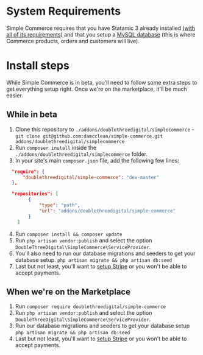 # System Requirements

Simple Commerce requires that you have Statamic 3 already installed [(with all of its requirements)](https://statamic.dev/requirements) and that you setup a [MySQL database](https://laravel.com/docs/5.8/database) (this is where Commerce products, orders and customers will live).

# Install steps

While Simple Commerce is in beta, you'll need to follow some extra steps to get everything setup right. Once we're on the marketplace, it'll be much easier.

## While in beta

1. Clone this repository to `./addons/doublethreedigital/simplecommerce` - `git clone git@github.com:damcclean/simple-commerce.git addons/doublethreedigital/simplecommerce`
2. Run `composer install` inside the `./addons/doublethreedigital/simplecommerce` folder.
3. In your site's main `composer.json` file, add the following few lines:

```json
  "require": {
      "doublethreedigital/simple-commerce": "dev-master"
  },

  "repositories": [
        {
            "type": "path",
            "url": "addons/doublethreedigital/simple-commerce"
        }
    ]
```

4. Run `composer install && composer update`
5. Run `php artisan vendor:publish` and select the option `DoubleThreeDigital\SimpleCommerce\ServiceProvider`.
6. You'll also need to run our database migrations and seeders to get your database setup. `php artisan migrate && php artisan db:seed`
7. Last but not least, you'll want to [setup Stripe](./stripe.md#setting-stripe-up) or you won't be able to accept payments.

## When we're on the Marketplace

1. Run `composer require doublethreedigital/simple-commerce`
2. Run `php artisan vendor:publish` and select the option `DoubleThreeDigital\SimpleCommerce\ServiceProvider`.
3. Run our database migrations and seeders to get your database setup `php artisan migrate && php artisan db:seed`
4. Last but not least, you'll want to [setup Stripe](./stripe.md#setting-stripe-up) or you won't be able to accept payments.
